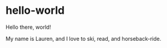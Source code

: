 # hello-world

Hello there, world!

My name is Lauren, and I love to ski, read, and horseback-ride. 
